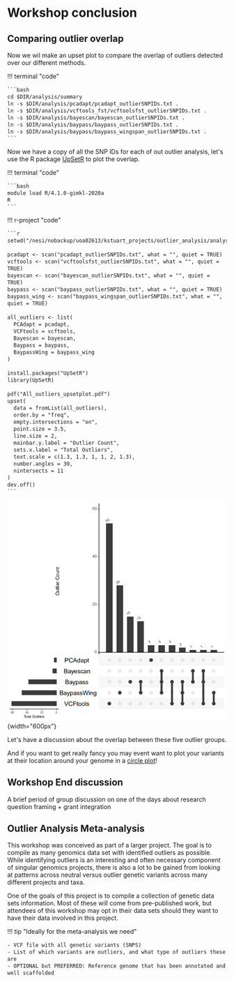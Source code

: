 # Workshop conclusion

## Comparing outlier overlap

Now we wil make an upset plot to compare the overlap of outliers detected over our different methods.

!!! terminal "code"

    ```bash
    cd $DIR/analysis/summary
    ln -s $DIR/analysis/pcadapt/pcadapt_outlierSNPIDs.txt .
    ln -s $DIR/analysis/vcftools_fst/vcftoolsfst_outlierSNPIDs.txt .
    ln -s $DIR/analysis/bayescan/bayescan_outlierSNPIDs.txt .
    ln -s $DIR/analysis/baypass/baypass_outlierSNPIDs.txt .
    ln -s $DIR/analysis/baypass/baypass_wingspan_outlierSNPIDs.txt .
    ```

Now we have a copy of all the SNP IDs for each of out outlier analysis, let's use the R package [UpSetR](https://cran.r-project.org/web/packages/UpSetR/vignettes/basic.usage.html) to plot the overlap.

!!! terminal "code"

    ```bash
    module load R/4.1.0-gimkl-2020a
    R
    ```

!!! r-project "code"

    ```r
    setwd("/nesi/nobackup/uoa02613/kstuart_projects/outlier_analysis/analysis/summary")

    pcadapt <- scan("pcadapt_outlierSNPIDs.txt", what = "", quiet = TRUE)
    vcftools <- scan("vcftoolsfst_outlierSNPIDs.txt", what = "", quiet = TRUE)
    bayescan <- scan("bayescan_outlierSNPIDs.txt", what = "", quiet = TRUE)
    baypass <- scan("baypass_outlierSNPIDs.txt", what = "", quiet = TRUE)
    baypass_wing <- scan("baypass_wingspan_outlierSNPIDs.txt", what = "", quiet = TRUE)  

    all_outliers <- list(
      PCAdapt = pcadapt, 
      VCFtools = vcftools, 
      Bayescan = bayescan, 
      Baypass = baypass, 
      BaypassWing = baypass_wing
    )

    install.packages("UpSetR")
    library(UpSetR)

    pdf("All_outliers_upsetplot.pdf")
    upset(
      data = fromList(all_outliers), 
      order.by = "freq", 
      empty.intersections = "on", 
      point.size = 3.5, 
      line.size = 2, 
      mainbar.y.label = "Outlier Count", 
      sets.x.label = "Total Outliers", 
      text.scale = c(1.3, 1.3, 1, 1, 2, 1.3), 
      number.angles = 30, 
      nintersects = 11
    ) 
    dev.off() 
    ```

![upset_outlier_overlap](../images/outliers_upsetplot.PNG){width="600px"}

Let's have a discussion about the overlap between these five outlier groups.

And if you want to get really fancy you may event want to plot your variants at their location around your genome in a [circle plot](https://github.com/katarinastuart/Sv3_StarlingGenome)!

## Workshop End discussion
  
A brief period of group discussion on one of the days about research question framing + grant integration
  
## Outlier Analysis Meta-analysis

This workshop was conceived as part of a larger project. The goal is to compile as many genomics data set with identified outliers as possible. While identifying outliers is an interesting and often necessary component of singular genomics projects, there is also a lot to be gained from looking at patterns across neutral versus outlier genetic variants across many different projects and taxa.

One of the goals of this project is to compile a collection of genetic data sets information. Most of these will come from pre-published work, but attendees of this workshop may opt in their data sets should they want to have their data involved in this project. 

!!! tip "Ideally for the meta-analysis we need"

    - VCF file with all genetic variants (SNPS) 
    - List of which variants are outliers, and what type of outliers these are
    - OPTIONAL but PREFERRED: Reference genome that has been annotated and well scaffolded 
